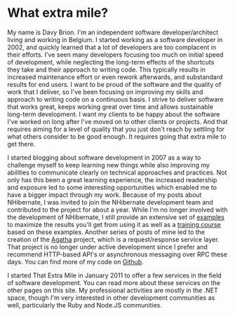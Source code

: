 # What extra mile?

My name is Davy Brion. I'm an independent software developer/architect living and working in Belgium. I started working as a software developer in 2002, and quickly learned that a lot of developers are too complacent in their efforts. I've seen many developers focusing too much on initial speed of development, while neglecting the long-term effects of the shortcuts they take and their approach to writing code. This typically results in increased maintenance effort or even rework afterwards, and substandard results for end users. I want to be proud of the software and the quality of work that I deliver, so I've been focusing on improving my skills and approach to writing code on a continuous basis. I strive to deliver software that works great, keeps working great over time and allows sustainable long-term development. I want my clients to be happy about the software I've worked on long after I've moved on to other clients or projects. And that requires aiming for a level of quality that you just don't reach by settling for what others consider to be good enough. It requires going that extra mile to get there.

I started blogging about software development in 2007 as a way to challenge myself to keep learning new things while also improving my abilities to communicate clearly on technical approaches and practices. Not only has this been a great learning experience, the increased readership and exposure led to some interesting opportunities which enabled me to have a bigger impact through my work. Because of my posts about NHibernate, I was invited to join the NHibernate development team and contributed to the project for about a year. While I'm no longer involved with the development of NHibernate, I still provide an extensive set of [examples](https://github.com/davybrion/NHibernateWorkshop) to maximize the results you'll get from using it as well as a [training course](http://thatextramile.be/training/nhibernate) based on these examples. Another series of posts of mine led to the creation of the [Agatha](http://davybrion.github.com/Agatha/) project, which is a request/response service layer. That project is no longer under active development since I prefer and recommend HTTP-based API's or asynchronous messaging over RPC these days. You can find more of my code on [Github](https://github.com/davybrion).

I started That Extra Mile in January 2011 to offer a few services in the field of software development. You can read more about these services on the other pages on this site. My professional activities are mostly in the .NET space, though I'm very interested in other development communities as well, particularly the Ruby and Node.JS communities.
